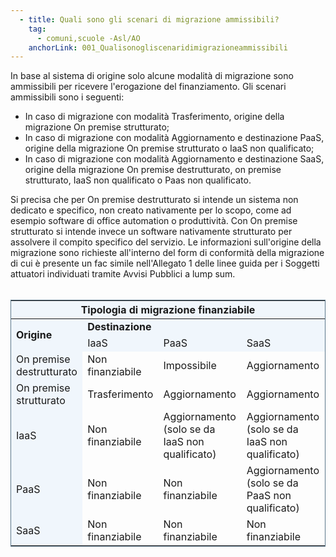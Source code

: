 ```yaml
---
  - title: Quali sono gli scenari di migrazione ammissibili?
    tag:
      - comuni,scuole -Asl/AO
    anchorLink: 001_Qualisonogliscenaridimigrazioneammissibili
---
```


In base al sistema di origine solo alcune modalità di migrazione sono ammissibili per ricevere l'erogazione del finanziamento.
Gli scenari ammissibili sono i seguenti:
<ul>
  <li>In caso di migrazione con modalità Trasferimento, origine della migrazione On premise strutturato;</li>
  <li>In caso di migrazione con modalità Aggiornamento e destinazione PaaS, origine della migrazione On premise strutturato o IaaS non qualificato;</li>
  <li>In caso di migrazione con modalità Aggiornamento e destinazione SaaS, origine della migrazione On premise destrutturato, on premise strutturato, IaaS non qualificato o Paas non qualificato.</li>
</ul>
Si precisa che per On premise destrutturato si intende un sistema non dedicato e specifico, non creato nativamente per lo scopo, come ad esempio software di office automation o produttività. Con On premise strutturato si intende invece un software nativamente strutturato per assolvere il compito specifico del servizio.
Le informazioni sull'origine della migrazione sono richieste all'interno del form di conformità della migrazione di cui è presente un fac simile nell'Allegato 1 delle linee guida per i Soggetti attuatori individuati tramite Avvisi Pubblici a lump sum.
<br /><br />
<table class="table table-responsive" style="border: 1px solid #5A768A">
  <thead>
    <tr style="background-color: #F0F6FC">
      <th scope="col" colspan="4">Tipologia di migrazione finanziabile</th>
    </tr>
  </thead>
  <tbody>
    <tr style="background-color: #F0F6FC">
      <td rowspan="2"><strong>Origine</strong></td>
      <td colspan="3"><strong>Destinazione</strong></td>
    </tr>
    <tr style="background-color: #F0F6FC">
      <td>IaaS</td>
      <td>PaaS</td>
      <td>SaaS</td>
    </tr>
    <tr>
      <td style="background-color: #F0F6FC">On premise destrutturato</td>
      <td>Non finanziabile</td>
      <td>Impossibile</td>
      <td>Aggiornamento</td>
    </tr>
    <tr>
      <td style="background-color: #F0F6FC">On premise strutturato</td>
      <td>Trasferimento</td>
      <td>Aggiornamento</td>
      <td>Aggiornamento</td>
    </tr>
    <tr>
      <td style="background-color: #F0F6FC">IaaS</td>
      <td>Non finanziabile</td>
      <td>Aggiornamento (solo se da IaaS non qualificato)</td>
      <td>Aggiornamento (solo se da IaaS non qualificato)</td>
    </tr>
    <tr>
      <td style="background-color: #F0F6FC">PaaS</td>
      <td>Non finanziabile</td>
      <td>Non finanziabile</td>
      <td>Aggiornamento (solo se da PaaS non qualificato)</td>
    </tr>
    <tr>
      <td style="background-color: #F0F6FC">SaaS</td>
      <td>Non finanziabile</td>
      <td>Non finanziabile</td>
      <td>Non finanziabile</td>
    </tr>
  </tbody>
</table>

